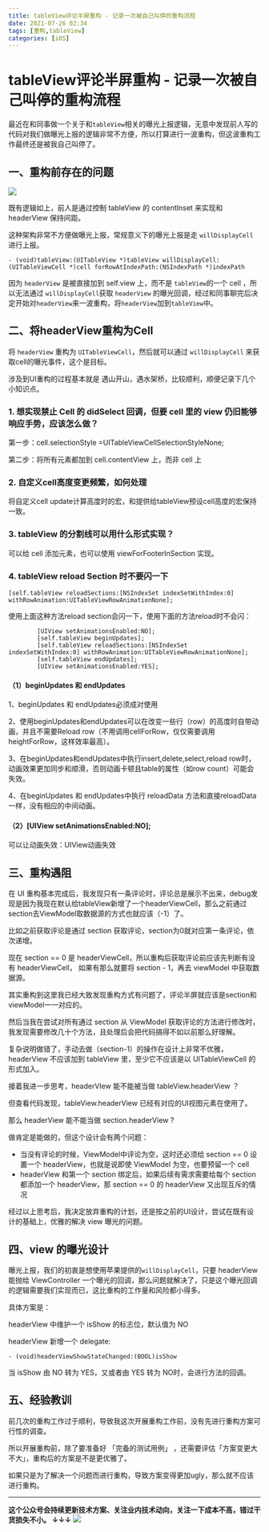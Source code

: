 ```yaml
---
title: tableView评论半屏重构 - 记录一次被自己叫停的重构流程
date: 2021-07-26 02:34
tags: [重构,tableView]
categories: [iOS]
---
```


# tableView评论半屏重构 - 记录一次被自己叫停的重构流程

最近在和同事做一个关于和`tableView`相关的曝光上报逻辑，无意中发现前人写的代码对我们做曝光上报的逻辑非常不方便，所以打算进行一波重构，但这波重构工作最终还是被我自己叫停了。

## 一、重构前存在的问题

![](https://tva1.sinaimg.cn/large/008i3skNgy1gstq4rf0yjj30n80istac.jpg)

既有逻辑如上，前人是通过控制 tableView 的 contentInset 来实现和 headerView 保持间距。

这种架构非常不方便做曝光上报，常规意义下的曝光上报是走 `willDisplayCell ` 进行上报。

```
- (void)tableView:(UITableView *)tableView willDisplayCell:(UITableViewCell *)cell forRowAtIndexPath:(NSIndexPath *)indexPath
```

因为 `headerView` 是被直接加到 self.view 上，而不是 `tableView`的一个 cell ，所以无法通过 `willDisplayCell`获取 `headerView` 的曝光回调，经过和同事聊完后决定开始对`headerView`来一波重构，将`headerView`加到`tableView`中。

## 二、将headerView重构为Cell

将 `headerView` 重构为 `UITableViewCell`，然后就可以通过 `willDisplayCell` 来获取cell的曝光事件，这个是目标。

涉及到UI重构的过程基本就是 遇山开山，遇水架桥，比较顺利，顺便记录下几个小知识点。

### 1. 想实现禁止 Cell 的 didSelect 回调，但要 cell 里的 view 仍旧能够响应手势，应该怎么做？

第一步：cell.selectionStyle =UITableViewCellSelectionStyleNone;

第二步：将所有元素都加到 cell.contentView 上，而非 cell 上

### 2. 自定义cell高度变更频繁，如何处理

将自定义cell update计算高度时的宏，和提供给tableView预设cell高度的宏保持一致。

### 3. tableView 的分割线可以用什么形式实现？

可以给 cell 添加元素，也可以使用 viewForFooterInSection 实现。

### 4. tableView reload Section 时不要闪一下

```
[self.tableView reloadSections:[NSIndexSet indexSetWithIndex:0] withRowAnimation:UITableViewRowAnimationNone];
```

使用上面这种方法reload section会闪一下，使用下面的方法reload时不会闪：

```
        [UIView setAnimationsEnabled:NO];
        [self.tableView beginUpdates];
        [self.tableView reloadSections:[NSIndexSet indexSetWithIndex:0] withRowAnimation:UITableViewRowAnimationNone];
        [self.tableView endUpdates];
        [UIView setAnimationsEnabled:YES];
```

#### （1）beginUpdates 和 endUpdates

1、beginUpdates 和 endUpdates必须成对使用

2、使用beginUpdates和endUpdates可以在改变一些行（row）的高度时自带动画，并且不需要Reload row（不用调用cellForRow，仅仅需要调用heightForRow，这样效率最高）。

3、在beginUpdates和endUpdates中执行insert,delete,select,reload row时，动画效果更加同步和顺滑，否则动画卡顿且table的属性（如row count）可能会失效。

4、在beginUpdates 和 endUpdates中执行 reloadData 方法和直接reloadData一样，没有相应的中间动画。

#### （2）[UIView setAnimationsEnabled:NO];

可以让动画失效：UIView动画失效

## 三、重构遇阻

在 UI 重构基本完成后，我发现只有一条评论时，评论总是展示不出来，debug发现是因为我现在默认给tableView新增了一个headerViewCell，那么之前通过section去ViewModel取数据源的方式也就应该（-1）了。

比如之前获取评论是通过 section 获取评论，section为0就对应第一条评论，依次递增。

现在 section == 0 是 headerViewCell，所以重构后获取评论前应该先判断有没有 headerViewCell， 如果有那么就要将 section - 1，再去 viewModel 中获取数据源。

其实重构到这里我已经大致发现重构方式有问题了，评论半屏就应该是section和viewModel一一对应的。

然后当我在尝试对所有通过 section 从 ViewModel 获取评论的方法进行修改时，我发现需要修改几十个方法，且处理后会把代码搞得不如以前那么好理解。

复杂说明做错了，手动去做（section-1）的操作在设计上非常不优雅， headerView 不应该加到 tableView 里，至少它不应该是以 UITableViewCell 的形式加入。

接着我进一步思考，headerVIew 能不能被当做 tableView.headerView ？

但查看代码发现，tableView.headerView 已经有对应的UI视图元素在使用了。

那么 headerView 能不能当做 section.headerView ?

做肯定是能做的，但这个设计会有两个问题：

- 当没有评论的时候，ViewModel中评论为空，这时还必须给 section == 0 设置一个 headerView，也就是说即使 ViewModel 为空，也要预留一个 cell
- headerView 和第一个 section 绑定后，如果后续有需求需要给每个 section 都添加一个 headerView，那 section == 0 的 headerView 又出现互斥的情况

经过以上思考后，我决定放弃重构的计划，还是按之前的UI设计，尝试在既有设计的基础上，优雅的解决 view 曝光的问题。

## 四、view 的曝光设计

曝光上报，我们的初衷是想使用苹果提供的`willDisplayCell`，只要 headerView 能抛给 ViewController 一个曝光的回调，那么问题就解决了，只是这个曝光回调的逻辑需要我们实现而已，这比重构的工作量和风险都小得多。

具体方案是：

headerView 中维护一个 isShow 的标志位，默认值为 NO

headerView 新增一个 delegate:

```
- (void)headerViewShowStateChanged:(BOOL)isShow
```

当 isShow 由 NO 转为 YES，又或者由 YES 转为 NO时，会进行方法的回调。

## 五、经验教训

前几次的重构工作过于顺利，导致我这次开展重构工作前，没有先进行重构方案可行性的调查。

所以开展重构前，除了要准备好 「完备的测试用例」 ，还需要评估「方案变更大不大」，重构后的方案是不是更优雅了。

如果只是为了解决一个问题而进行重构，导致方案变得更加ugly，那么就不应该进行重构。

------
**这个公众号会持续更新技术方案、关注业内技术动向，关注一下成本不高，错过干货损失不小。
↓↓↓**
![](https://tva1.sinaimg.cn/large/e6c9d24egy1gzzmv1p67mj21bi0hcwgh.jpg)